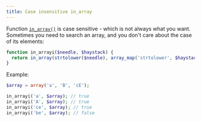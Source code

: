 ```yaml
---
title: Case insensitive in_array
---
```


Function [`in_array()`](https://php.net/manual/en/function.in-array.php) is case sensitive - which is not always what you want.
Sometimes you need to search an array, and you don't
care about the case of its elements:

```php
function in_arrayi($needle, $haystack) {
  return in_array(strtolower($needle), array_map('strtolower', $haystack), true);
}
```

Example:

```php
$array = array('a', 'B', 'cE');

in_arrayi('a', $array); // true
in_arrayi('A', $array); // true
in_arrayi('ce', $array); // true
in_arrayi('be', $array); // false
```